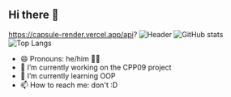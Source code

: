 ## Hi there 👋
https://capsule-render.vercel.app/api?
![Header](https://capsule-render.vercel.app/api?type=waving&height=125&color=0:FF0000,20:FF7F00,40:FFFF00,60:00FF00,80:0000FF,100:8B00FF&text=Have%20Fun&textBg=false&reversal=false&fontColor=FFFF&animation=fadeIn)
![GitHub stats](https://github-readme-stats.vercel.app/api?username=FrenchDandelions&show_icons=true&theme=holi)
![Top Langs](https://github-readme-stats.vercel.app/api/top-langs/?username=FrenchDandelions&theme=holi&layout=compact)

- 😄 Pronouns: he/him 🏳️‍🌈
- 🔭 I’m currently working on the CPP09 project
- 🌱 I’m currently learning OOP
- 📫 How to reach me: don't :D
<!--
**FrenchDandelions/FrenchDandelions** is a ✨ _special_ ✨ repository because its `README.md` (this file) appears on your GitHub profile.

Here are some ideas to get you started:

- 🔭 I’m currently working on ...
- 🌱 I’m currently learning ...
- 👯 I’m looking to collaborate on ...
- 🤔 I’m looking for help with ...
- 💬 Ask me about ...
- 📫 How to reach me: ...
- 😄 Pronouns: ...
- ⚡ Fun fact: ...
-->

